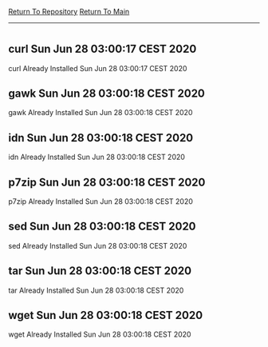 [Return To Repository](https://github.com/bast69/piholeparser/)
[Return To Main](https://github.com/bast69/piholeparser/blob/master/RecentRunLogs/Mainlog.md)
____________________________________
# 
## curl Sun Jun 28 03:00:17 CEST 2020
curl Already Installed Sun Jun 28 03:00:17 CEST 2020
## gawk Sun Jun 28 03:00:18 CEST 2020
gawk Already Installed Sun Jun 28 03:00:18 CEST 2020
## idn Sun Jun 28 03:00:18 CEST 2020
idn Already Installed Sun Jun 28 03:00:18 CEST 2020
## p7zip Sun Jun 28 03:00:18 CEST 2020
p7zip Already Installed Sun Jun 28 03:00:18 CEST 2020
## sed Sun Jun 28 03:00:18 CEST 2020
sed Already Installed Sun Jun 28 03:00:18 CEST 2020
## tar Sun Jun 28 03:00:18 CEST 2020
tar Already Installed Sun Jun 28 03:00:18 CEST 2020
## wget Sun Jun 28 03:00:18 CEST 2020
wget Already Installed Sun Jun 28 03:00:18 CEST 2020
